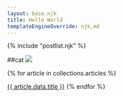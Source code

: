 ```yaml
---
layout: base.njk
title: Hello World
templateEngineOverride: njk,md
---
```


{% include "postlist.njk" %}


##cat
<img src="{{ catpic }}" />


{% for article in collections.articles %}
<div>
    <a href="{{ article.url }}">{{ article.data.title }}</a>
 {% endfor %}   
</div>